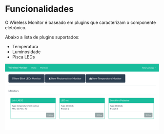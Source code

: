 # Funcionalidades

O Wireless Monitor é baseado em plugins que caracterizam o componente eletrônico.

Abaixo a lista de plugins suportados:

* Temperatura
* Luminosidade
* Pisca LEDs

![Monitor - Lista](img/monitor-index.png)
